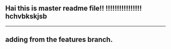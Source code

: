 Hai this is master readme file!!
!!!!!!!!!!!!!!!!
hchvbkskjsb
----------------------------

--------------------
adding from the features branch.
------------------